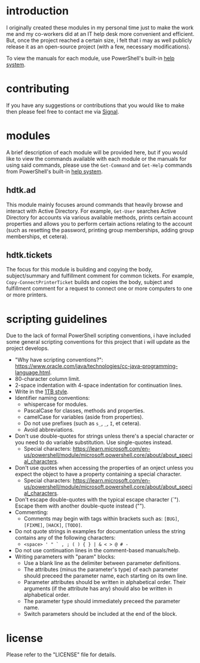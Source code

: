 # introduction

I originally created these modules in my personal time just to make the work 
me and my co-workers did at an IT help desk more convenient and efficient. 
But, once the project reached a certain size, i felt that i may as well 
publicly release it as an open-source project (with a few, necessary 
modifications).

To view the manuals for each module, use PowerShell's built-in [help system](https://learn.microsoft.com/en-us/powershell/scripting/learn/ps101/02-help-system).

# contributing

If you have any suggestions or contributions that you would like to make 
then please feel free to contact me via [Signal](https://signal.me/#eu/wJ637b5VkqBblVxC12ticHfBFsbgnaVv1OCDIPX8pEZCZ650NP1Jm7pQbYQ+Dxi0).

# modules

A brief description of each module will be provided here, but if you would 
like to view the commands available with each module or the manuals for 
using said commands, please use the `Get-Command` and `Get-Help` commands 
from PowerShell's built-in [help system](https://learn.microsoft.com/en-us/powershell/scripting/learn/ps101/02-help-system).

## hdtk.ad

This module mainly focuses around commands that heavily browse and interact 
with Active Directory. For example, `Get-User` searches Active Directory for 
accounts via various available methods, prints certain account properties 
and allows you to perform certain actions relating to the account (such as 
resetting the password, printing group memberships, adding group 
memberships, et cetera).

## hdtk.tickets

The focus for this module is building and copying the body, subject/summary 
and fulfillment comment for common tickets. For example, 
`Copy-ConnectPrinterTicket` builds and copies the body, subject and 
fulfillment comment for a request to connect one or more computers to one 
or more printers.

# scripting guidelines

Due to the lack of formal PowerShell scripting conventions, i have included 
some general scripting conventions for this project that i will update as 
the project develops.

- "Why have scripting conventions?":
  <https://www.oracle.com/java/technologies/cc-java-programming-language.html>.
- 80-character column limit.
- 2-space indentation with 4-space indentation for continuation lines.
- Write in the [1TB style](https://en.wikipedia.org/wiki/Indentation_style#One_True_Brace).
- Identifier naming conventions:
    - whispercase for modules.
    - PascalCase for classes, methods and properties.
    - camelCase for variables (aside from properties).
    - Do not use prefixes (such as `s_`, `_`, `I`, et cetera).
    - Avoid abbreviations.
- Don't use double-quotes for strings unless there's a special character 
  or you need to do variable substitution. Use single-quotes instead.
    - Special characters: 
      <https://learn.microsoft.com/en-us/powershell/module/microsoft.powershell.core/about/about_special_characters>.
- Don't use quotes when accessing the properties of an onject unless you 
  expect the object to have a property containing a special character.
    - Special characters: 
      <https://learn.microsoft.com/en-us/powershell/module/microsoft.powershell.core/about/about_special_characters>.
- Don't escape double-quotes with the typical escape character (`"). Escape 
  them with another double-quote instead ("").
- Commenting:
    - Comments may begin with tags within brackets such as: `[BUG]`, 
      `[FIXME]`, `[HACK]`, `[TODO]`.
- Do not quote strings in examples for documentation unless the string 
  contains any of the following characters:
    - ```<space> ' " ` , ; ( ) { } | & < > @ # -```
- Do not use continuation lines in the comment-based manuals/help.
- Writing parameters with "param" blocks:
    - Use a blank line as the delimiter between parameter definitions.
    - The attributes (minus the parameter's type) of each parameter should 
      preceed the parameter name, each starting on its own line.
    - Parameter attributes should be written in alphabetical order.
      Their arguments (if the attribute has any) should also be written
      in alphabetical order.
    - The parameter type should immediately preceed the parameter name.
    - Switch parameters should be included at the end of the block.

# license

Please refer to the "LICENSE" file for details.
